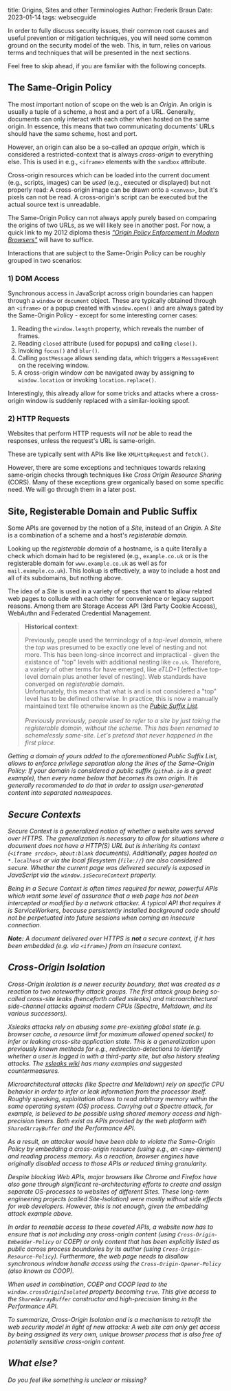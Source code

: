 title: Origins, Sites and other Terminologies
Author: Frederik Braun
Date: 2023-01-14
tags: websecguide

In order to fully discuss security issues, their common root causes and useful prevention or mitigation techniques, you will need some common ground on the security model of the web. This, in turn, relies on various terms and techniques that will be presented in the next sections.

Feel free to skip ahead, if you are familiar with the following concepts.

## The Same-Origin Policy

The most important notion of scope on the web is an *Origin*.
An origin is usually a tuple of a scheme, a host and a port of a URL.
Generally, documents can only interact with each other when hosted
on the same origin. In essence, this means that two communicating
documents' URLs should have the same scheme, host and port.

However, an origin can also be a so-called an *opaque origin*, which is considered a restricted-context that is always *cross-origin* to everything else. This is used in e.g., `<iframe>` elements with the `sandbox` attribute.

Cross-origin resources which can be loaded into the current document (e.g., scripts, images) can be *used* (e.g., executed or displayed) but not properly read: A cross-origin image can be drawn onto a `<canvas>`, but it's pixels can not be read. A cross-origin's script can be executed but the actual source text is unreadable.

The Same-Origin Policy can not always apply purely based on comparing the origins of two URLs, as we will likely see in another post. For now, a quick link to my 2012 diploma thesis *["Origin Policy Enforcement in Modern Browsers"](https://frederik-braun.com/publications/thesis/Thesis-Origin_Policy_Enforcement_in_Modern_Browsers.pdf)* will have to suffice.

Interactions that are subject to the Same-Origin Policy can be roughly grouped in two scenarios:

### 1) DOM Access

Synchronous access in JavaScript across origin boundaries can happen through a `window` or `document` object. These are typically obtained through an `<iframe>` or a popup created with `window.open()` and are always gated by the Same-Origin Policy - except for some interesting corner cases:

1. Reading the `window.length` property, which reveals the number of frames.
2. Reading `closed` attribute (used for popups) and calling `close()`.
3. Invoking `focus()` and `blur()`.
4. Calling `postMessage` allows sending data, which triggers a `MessageEvent` on the receiving window.
5. A cross-origin window *can* be navigated away by assigning to `window.location` or invoking `location.replace()`.


Interestingly, this already allow for some tricks and attacks where a cross-origin window is suddenly replaced with a similar-looking spoof.

### 2) HTTP Requests

Websites that perform HTTP requests will *not* be able to read the responses, unless the request's URL is same-origin.

These are typically sent with APIs like like `XMLHttpRequest` and `fetch()`.

However, there are some exceptions and techniques towards relaxing same-origin checks through techniques like *Cross Origin Resource Sharing* (CORS). Many of these exceptions grew organically based on some specific need. We will go through them in a later post.
<!-- TODO: task: add ref-->

## Site, Registerable Domain and Public Suffix

Some APIs are governed by the notion of a *Site*, instead of an *Origin*. A *Site* is a combination of a scheme and a host's *registerable domain*.

Looking up the *registerable domain* of a hostname, is a quite literally a check which domain had to be registered (e.g., `example.co.uk` or is the registerable domain for `www.example.co.uk` as well as for `mail.example.co.uk`). This lookup is effectively, a way to include a host and all of its subdomains, but nothing above.

The idea of a *Site* is used in a variety of specs that want to allow related web pages to collude with each other for convenience or legacy support reasons. Among them are Storage Access API (3rd Party Cookie Access), WebAuthn and Federated Credential Management.

<blockquote>
<b>Historical context</b>:

Previously, people used the terminology of a <em>top-level domain</em>, where the <em>top</em> was presumed to be exactly one level of nesting and not more. This has been long-since incorrect and impractical - given the existance of "top" levels with additional nesting like <code>co.uk</code>. Therefore, a variety of other terms for have emerged, like <em>eTLD+1</em> (effective top-level domain plus another level of nesting). Web standards have converged on <em>registerable domain</em>.<br>
Unfortunately, this means that what is and is not considered a "top" level has to be defined otherwise. In practice, this is now a manually maintained text file otherwise known as the <em><a href="https://publicsuffix.org/)">Public Suffix List</a>.
<br><br>
Previously previously, people used to refer to a site by just taking the <em>registerable domain</em>, without the scheme. This has been renamed to <em>schemelessly same-site</em>. Let's pretend that never happened in the first place.
</blockquote>

Getting a domain of yours added to the aforementioned Public Suffix List, allows to enforce privilege separation along the lines of the Same-Origin Policy: If your domain is considered a public suffix (`github.io` is a great example), then every name below that becomes its own origin. It is generally recommended to do that in order to assign user-generated content into separated namespaces.

## Secure Contexts

*Secure Context* is a generalized notion of whether a website was served over HTTPS. The generalization is necessary to allow for situations where a document does not have a HTTP(S) URL but is inheriting its context (`<iframe srcdoc>`, `about:blank` documents). Additionally, pages hosted on `*.localhost` or via the local filesystem (`file://`) are also considered secure. Whether the current page was delivered securely is exposed in JavaScript via the `window.isSecureContext` property.

Being in a Secure Context is often times required for newer, powerful APIs which want some level of assurance that a web page has not been intercepted or modified by a network attacker. A typical API that requires it is ServiceWorkers, because persistently installed background code should not be perpetuated into future sessions when coming an insecure connection.

**Note:** A document delivered over HTTPS is **not** a secure context, if it has been embedded (e.g. via `<iframe>`) from an insecure context.

## Cross-Origin Isolation

Cross-Origin Isolation is a newer security boundary, that was created as a reaction to two noteworthy attack groups. The first attack group being so-called cross-site leaks (henceforth called *xsleaks*) and microarchitectural side-channel attacks against modern CPUs (Spectre, Meltdown, and its various successors).

*Xsleaks* attacks rely on abusing some pre-existing global state (e.g. browser cache, a resource limit for maximum allowed opened socket) to infer or leaking cross-site application state. This is a generalization upon previously known methods for e.g., redirection-detections to identify whether a user is logged in with a third-party site, but also history stealing attacks<!-- this could need way more details. -->. The [xsleaks wiki](https://xsleaks.dev/) has many examples and suggested countermeasures.

Microarchitectural attacks (like Spectre and Meltdown) rely on specific CPU behavior in order to infer or leak information from the processor itself. Roughly speaking, exploitation allows to read arbitrary memory within the same operating system (OS) process. Carrying out a Spectre attack, for example, is believed to be possible using shared memory access and high-precision timers. Both exist as APIs provided by the web platform with `SharedArrayBuffer` and the Performance API.

As a result, an attacker would have been able to violate the Same-Origin Policy by embedding a cross-origin resource (using e.g., an `<img>` element) and reading process memory. As a reaction, browser engines have originally disabled access to those APIs or reduced timing granularity.

Despite blocking Web APIs, major browsers like Chrome and Firefox have also gone through significant re-architecturing efforts to create and assign separate OS-processes to websites of different *Sites*. These long-term engineering projects (called *Site-Isolation*) were mostly without side effects for web developers. However, this is not enough, given the embedding attack example above.

In order to reenable access to these coveted APIs, a website now has to ensure that is not including any cross-origin content (using `Cross-Origin-Embedder-Policy` or *COEP*) or only content that has been explicitly listed as public across process boundaries by its author (using `Cross-Origin-Resource-Policy`). Furthermore, the web page needs to disallow synchronous window handle access using the `Cross-Origin-Opener-Policy` (also known as *COOP*).

When used in combination, COEP and COOP lead to the `window.crossOriginIsolated` property becoming `true`. This give access to the `SharedArrayBuffer` constructor and high-precision timing in the Performance API.

To summarize, *Cross-Origin Isolation* and is a mechanism to retrofit the web  security model in light of new attacks: A web site can only get access by being assigned its very own, unique browser process that is also free of potentially sensitive cross-origin content.

## What else?
Do you feel like something is unclear or missing?